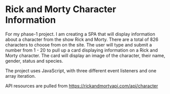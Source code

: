 # Rick and Morty Character Information

For my phase-1 project. I am creating a SPA that will display information about a character from the show Rick and Morty. There are a total of 826 characters to choose from on the site. The user will type and submit a number from 1 - 20 to pull up a card displaying information on a Rick and Morty character. The card will display an image of the character, their name, gender, status and species. 

The project uses JavaScript, with three different event listeners and one array iteration. 

API resources are pulled from <https://rickandmortyapi.com/api/character>